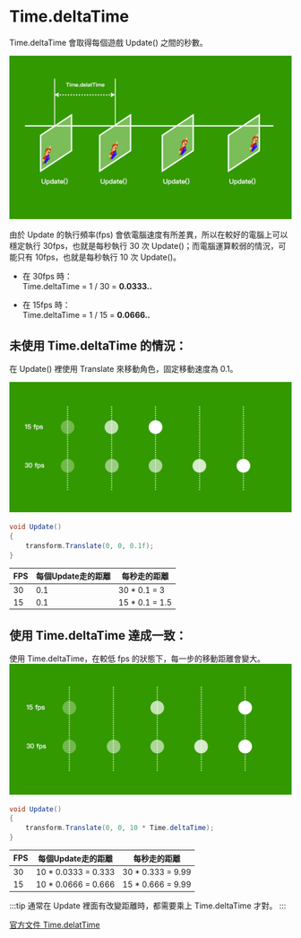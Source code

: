 # Time.deltaTime
Time.deltaTime 會取得每個遊戲 Update() 之間的秒數。

![deltatime](./deltatime.png)

由於 Update 的執行頻率(fps) 會依電腦速度有所差異，所以在較好的電腦上可以穩定執行 30fps，也就是每秒執行 30 次 Update()；而電腦運算較弱的情況，可能只有 10fps，也就是每秒執行 10 次 Update()。

- 在 30fps 時：<br/>Time.deltaTime = 1 / 30 = **0.0333..**

- 在 15fps 時：<br>Time.deltaTime = 1 / 15 = **0.0666..**


## 未使用 Time.deltaTime 的情況：

在 Update() 裡使用 Translate 來移動角色，固定移動速度為 0.1。

![no-deltatime](./no-deltatime.png)

```csharp
void Update()
{
    transform.Translate(0, 0, 0.1f);
}
```
|FPS|每個Update走的距離|每秒走的距離|
|---|---|---|
|30|0.1|30 * 0.1 = 3|
|15|0.1|15 * 0.1 = 1.5|


## 使用 Time.deltaTime 達成一致：
使用 Time.deltaTime，在較低 fps 的狀態下，每一步的移動距離會變大。
![use-deltatime](./use-deltatime.png)
```csharp
void Update()
{
    transform.Translate(0, 0, 10 * Time.deltaTime);
}
```
|FPS|每個Update走的距離|每秒走的距離|
|---|---|---|
|30|10 * 0.0333 = 0.333|30 * 0.333 = 9.99|
|15|10 * 0.0666 = 0.666|15 * 0.666 = 9.99|

:::tip
通常在 Update 裡面有改變距離時，都需要乘上 Time.deltaTime 才對。
:::

[官方文件 Time.delatTime](https://docs.unity3d.com/ScriptReference/Time-deltaTime.html)
